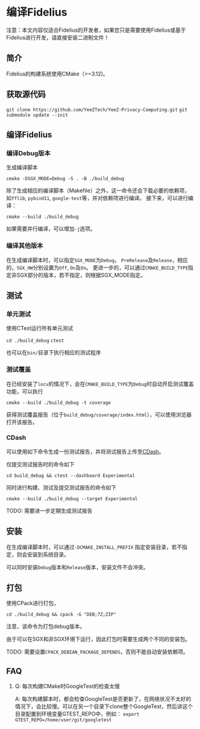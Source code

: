 # 编译Fidelius

注意：本文内容仅适合Fidelius的开发者，如果您只是需要使用Fidelius或基于Fidelius进行开发，请直接安装二进制文件！

## 简介
Fidelius的构建系统使用CMake（>=3.12)。

## 获取源代码

`git clone https://github.com/YeeZTech/YeeZ-Privacy-Computing.git`
`git submodule update --init`

## 编译Fidelius

### 编译Debug版本

生成编译脚本

`cmake -DSGX_MODE=Debug -S . -B ./build_debug `

除了生成相应的编译脚本（Makefile）之外，这一命令还会下载必要的依赖项，如`fflib`, `pybind11`, `google-test`等，并对依赖项进行编译。
接下来，可以进行编译：

`cmake --build ./build_debug`

如果需要并行编译，可以增加`-j`选项。

### 编译其他版本

在生成编译脚本时，可以指定`SGX_MODE`为`Debug`， `PreRelease`及`Release`，相应的，`SGX_HW`分别设置为`Off`, `On`及`On`。
更进一步的，可以通过`CMAKE_BUILD_TYPE`指定非SGX部分的版本，若不指定，则根据SGX_MODE指定。

## 测试

### 单元测试
使用CTest运行所有单元测试

`cd ./build_debug`
`ctest `

也可以在`bin/`目录下执行相应的测试程序

### 测试覆盖
在已经安装了`locv`的情况下，会在`CMAKE_BUILD_TYPE`为`Debug`时自动开启测试覆盖功能，可以执行
```
cmake --build ./build_debug -t coverage
```
获得测试覆盖报告（位于`build_debug/coverage/index.html`），可以使用浏览器打开该报告。

### CDash
可以使用如下命令生成一份测试报告，并将测试报告上传至[CDash](https://my.cdash.org/index.php?project=Fidelius)。

仅提交测试报告时的命令如下
```
cd build_debug && ctest --dashboard Experimental
```
同时进行构建、测试及提交测试报告的命令如下
```
cmake --build ./build_debug --target Experimental
```

TODO: 需要进一步定期生成测试报告

## 安装
在生成编译脚本时，可以通过`-DCMAKE_INSTALL_PREFIX` 指定安装目录，若不指定，则会安装到系统目录。

可以同时安装`Debug`版本和`Release`版本，安装文件不会冲突。

## 打包
使用CPack进行打包，
```
cd ./build_debug && cpack -G "DEB;7Z;ZIP"
```
注意，该命令为打包debug版本。

由于可以在SGX和非SGX环境下运行，因此打包时需要生成两个不同的安装包。

TODO: 需要设置`CPACK_DEBIAN_PACKAGE_DEPENDS`，否则不能自动安装依赖项。

## FAQ

1. Q: 每次构建CMake时GoogleTest的检查太慢

    A: 每次构建脚本时，都会检查GoogleTest是否更新了，在网络状况不太好的情况下，会比较慢。可以在另一个目录下clone整个GoogleTest，然后讲这个目录配置到环境变量GTEST_REPO中，例如：
    `export GTEST_REPO=/home/user/git/googletest`



